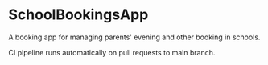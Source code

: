# SchoolBookingsApp
A booking app for managing parents' evening and other booking in schools.

CI pipeline runs automatically on pull requests to main branch.
